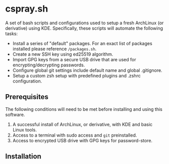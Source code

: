 # cspray.sh

A set of bash scripts and configurations used to setup a fresh ArchLinux (or derivative) using KDE. Specifically, these scripts will automate the following tasks:

- Install a series of "default" packages. For an exact list of packages installed please reference `/packages.sh`.
- Create a new SSH key using ed25519 algorithm.
- Import GPG keys from a secure USB drive that are used for encrypting/decrypting passwords.
- Configure global git settings include default name and global .gitignore.
- Setup a custom zsh setup with predefined plugins and .zshrc configuration.

## Prerequisites

The following conditions will need to be met before installing and using this software.

1. A successful install of ArchLinux, or derivative, with KDE and basic Linux tools.
1. Access to a terminal with sudo access and `git` preinstalled.
1. Access to encrypted USB drive with GPG keys for password-store.

## Installation

